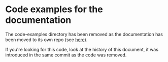 # Code examples for the documentation

The code-examples directory has been removed as the documentation has been moved to its own repo (see [here](../README.md)).

If you're looking for this code, look at the history of this document, it was introduced in the same commit as the code was removed.